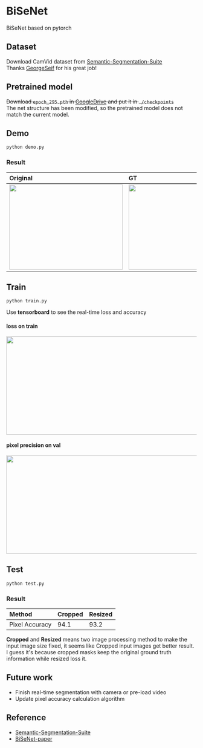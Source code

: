 # BiSeNet
BiSeNet based on pytorch  

## Dataset  
Download CamVid dataset from [Semantic-Segmentation-Suite](https://github.com/GeorgeSeif/Semantic-Segmentation-Suite/tree/master/CamVid)  
Thanks [GeorgeSeif](https://github.com/GeorgeSeif) for his great job!

  
## Pretrained model  
~~Download `epoch_295.pth` in [GoogleDrive](https://drive.google.com/open?id=1A7NKd9zyIzratOHUqbnCMIZF8HXb-wHy) and put it in `./checkpoints`~~  
The net structure has been modified, so the pretrained model does not match the current model. 


## Demo  
```
python demo.py
```  
### Result  
Original | GT |Predict
:---|:---|:--- 
<img src="https://github.com/ooooverflow/BiSeNet/blob/master/test.png" width="300" height="225" alt=""/>|<img src="https://github.com/ooooverflow/BiSeNet/blob/master/test_label.png" width="300" height="225" alt=""/>|<img src="https://github.com/ooooverflow/BiSeNet/blob/master/demo.png" width="300" height="225" alt=""/>

## Train
```
python train.py
```  
Use **tensorboard** to see the real-time loss and accuracy  
#### loss on train  
<img src="https://github.com/ooooverflow/BiSeNet/blob/master/tfboard_loss.png" width="1343" height="260" alt=""/>  

#### pixel precision on val  
<img src="https://github.com/ooooverflow/BiSeNet/blob/master/tfboard_precision.png" width="1343" height="260" alt=""/>  

## Test
```
python test.py
```
### Result  
Method | Cropped |Resized
:---|:---|:--- 
Pixel Accuracy | 94.1 |93.2  

**Cropped** and **Resized** means two image processing method to make the input image size fixed, it seems like Cropped input images get better result.
I guess it's because cropped masks keep the original ground truth information while resized loss it.  

## Future work  
* Finish real-time segmentation with camera or pre-load video  
* Update pixel accuracy calculation algorithm  

## Reference 
* [Semantic-Segmentation-Suite](https://github.com/GeorgeSeif/Semantic-Segmentation-Suite/tree/master)  
* [BiSeNet-paper](https://arxiv.org/pdf/1808.00897v1.pdf)

